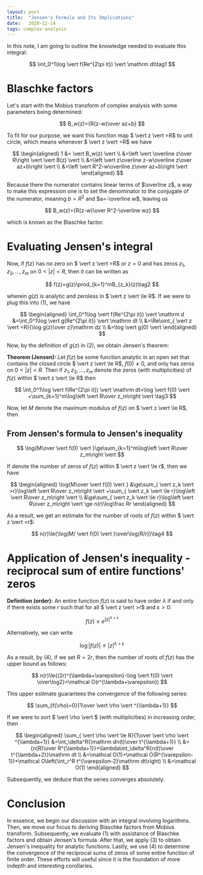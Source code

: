 ```yaml
---
layout: post
title:  "Jensen's Formula and Its Implications"
date:   2020-12-14
tags: complex-analysis
---
```


In this note, I am going to outline the knowledge needed to evaluate this integral:

$$
\int_0^1\log \vert f(Re^{2\pi it}) \vert \mathrm dt\tag1
$$

# Blaschke factors

Let's start with the Mobius transform of complex analysis with some parameters being determined:

$$
B_w(z)={R(z-w)\over az+b}
$$

To fit for our purpose, we want this function map $ \vert z \vert =R$ to unit circle, which means whenever $ \vert z \vert =R$ we have

$$
\begin{aligned}
1
&= \vert B_w(z) \vert  \\
&=\left \vert \overline z\over R\right \vert  \vert B(z) \vert  \\
&=\left \vert z\overline z-w\overline z\over az+b\right \vert  \\
&=\left \vert R^2-w\overline z\over az+b\right \vert 
\end{aligned}
$$

Because there the numerator contains linear terms of $\overline z$, a way to make this expression one is to set the denominator to the conjugate of the numerator, meaning $b=R^2$ and $a=-\overline w$, leaving us

$$
B_w(z)={R(z-w)\over R^2-\overline wz}
$$

which is known as the Blaschke factor.

# Evaluating Jensen's integral

Now, if $f(z)$ has no zero on $ \vert z \vert =R$ or $z=0$ and has zeros $z_1,z_2,\dots,z_m$ on $0< \vert z \vert <R$, then it can be written as

$$
f(z)=g(z)\prod_{k=1}^mB_{z_k}(z)\tag2
$$

wherein $g(z)$ is analytic and zeroless in $ \vert z \vert \le R$. If we were to plug this into (1), we have

$$
\begin{aligned}
\int_0^1\log \vert f(Re^{2\pi it}) \vert \mathrm d
&=\int_0^1\log \vert g(Re^{2\pi it}) \vert \mathrm dt \\
&=\Re\oint_{ \vert z \vert =R}{\log g(z)\over z}\mathrm dz \\
&=\log \vert g(0) \vert 
\end{aligned}
$$

Now, by the definition of $g(z)$ in (2), we obtain Jensen's theorem:

**Theorem (Jensen):** Let $f(z)$ be some function analytic in an open set that contains the closed circle $ \vert z \vert \le R$, $f(0)\ne0$, and only has zeros on $0< \vert z \vert <R$. Then if $z_1,z_2,\dots,z_m$ denote the zeros (with multiplicities) of $f(z)$ within $ \vert z \vert \le R$ then

$$
\int_0^1\log \vert f(Re^{2\pi it}) \vert \mathrm dt=\log \vert f(0) \vert +\sum_{k=1}^m\log\left \vert R\over z_m\right \vert \tag3
$$

Now, let $M$ denote the maximum modulus of $f(z)$ on $ \vert z \vert \le R$, then

## From Jensen's formula to Jensen's inequality

$$
\log{M\over \vert f(0) \vert }\ge\sum_{k=1}^m\log\left \vert R\over z_m\right \vert 
$$

If denote the number of zeros of $f(z)$ within $ \vert z \vert \le r$, then we have

$$
\begin{aligned}
\log{M\over \vert f(0) \vert }
&\ge\sum_{ \vert z_k \vert >r}\log\left \vert R\over z_m\right \vert +\sum_{ \vert z_k \vert \le r}\log\left \vert R\over z_m\right \vert  \\
&\ge\sum_{ \vert z_k \vert \le r}\log\left \vert R\over z_m\right \vert \ge n(r)\log\frac Rr
\end{aligned}
$$

As a result, we get an estimate for the number of roots of $f(z)$ within $ \vert z \vert <r$:

$$
n(r)\le{\log(M/ \vert f(0) \vert )\over\log(R/r)}\tag4
$$

# Application of Jensen's inequality - reciprocal sum of entire functions' zeros

**Definition (order):** An entire function $f(z)$ is said to have order $\lambda$ if and only if there exists some $r$ such that for all $ \vert z \vert >r$ and $\varepsilon>0$:

$$
f(z)\le e^{ \vert z \vert ^{\lambda+\varepsilon}}
$$

Alternatively, we can write

$$
\log \vert f(z) \vert \le \vert z \vert ^{\lambda+\varepsilon}
$$

As a result, by (4), if we set $R=2r$, then the number of roots of $f(z)$ has the upper bound as follows:

$$
n(r)\le{(2r)^{\lambda+\varepsilon}-\log \vert f(0) \vert \over\log2}=\mathcal O(r^{\lambda+\varepsilon})
$$

This upper estimate guarantees the convergence of the following series:

$$
\sum_{f(\rho)=0}{1\over \vert \rho \vert ^{\lambda+1}}
$$

If we were to sort $ \vert \rho \vert $ (with multiplicities) in increasing order, then

$$
\begin{aligned}
\sum_{ \vert \rho \vert \le R}{1\over \vert \rho \vert ^{\lambda+1}}
&=\int_\delta^R{\mathrm dn(t)\over t^{\lambda+1}} \\
&={n(R)\over R^{\lambda+1}}+\lambda\int_\delta^R{n(t)\over t^{\lambda+2}}\mathrm dt \\
&=\mathcal O(1)+\mathcal O(R^{\varepsilon-1})+\mathcal O\left(\int_r^R t^{\varepsilon-2}\mathrm dt\right) \\
&=\mathcal O(1)
\end{aligned}
$$

Subsequently, we deduce that the series converges absolutely.

# Conclusion

In essence, we begin our discussion with an integral involving logarithms. Then, we move our focus to deriving Blaschke factors from Mobius transform. Subsequently, we  evaluate (1) with assistance of Blaschke factors and obtain Jensen's formula. After that, we apply (3) to obtain Jensen's inequality for analytic functions. Lastly, we use (4) to determine the convergence of the reciprocal sums of zeros of some entire function of finite order. These efforts will useful since it is the foundation of more indepth and interesting corollaries.